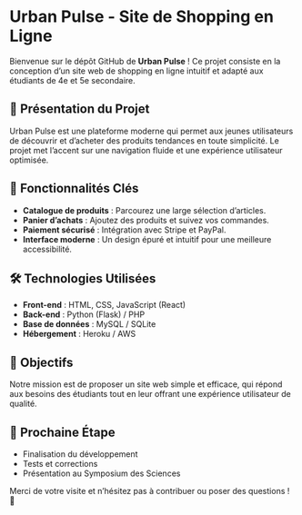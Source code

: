 # Urban Pulse - Site de Shopping en Ligne

Bienvenue sur le dépôt GitHub de **Urban Pulse** ! Ce projet consiste en la conception d’un site web de shopping en ligne intuitif et adapté aux étudiants de 4e et 5e secondaire.

## 📌 Présentation du Projet
Urban Pulse est une plateforme moderne qui permet aux jeunes utilisateurs de découvrir et d’acheter des produits tendances en toute simplicité. Le projet met l’accent sur une navigation fluide et une expérience utilisateur optimisée.

## 🚀 Fonctionnalités Clés
- **Catalogue de produits** : Parcourez une large sélection d’articles.
- **Panier d’achats** : Ajoutez des produits et suivez vos commandes.
- **Paiement sécurisé** : Intégration avec Stripe et PayPal.
- **Interface moderne** : Un design épuré et intuitif pour une meilleure accessibilité.

## 🛠 Technologies Utilisées
- **Front-end** : HTML, CSS, JavaScript (React)
- **Back-end** : Python (Flask) / PHP
- **Base de données** : MySQL / SQLite
- **Hébergement** : Heroku / AWS



## 🎯 Objectifs
Notre mission est de proposer un site web simple et efficace, qui répond aux besoins des étudiants tout en leur offrant une expérience utilisateur de qualité.

## 📅 Prochaine Étape
- Finalisation du développement
- Tests et corrections
- Présentation au Symposium des Sciences

Merci de votre visite et n’hésitez pas à contribuer ou poser des questions ! 🚀

